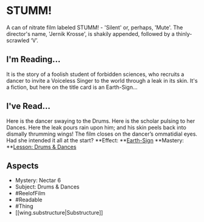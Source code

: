 # STUMM!
A can of nitrate film labeled STUMM! - 'Silent' or, perhaps, 'Mute'. The director's name, 'Jernik Krosse', is shakily appended, followed by a thinly-scrawled ‘V’.
## I'm Reading...
It is the story of a foolish student of forbidden sciences, who recruits a dancer to invite a Voiceless Singer to the world through a leak in its skin. It's a fiction, but here on the title card is an Earth-Sign…
## I've Read...
Here is the dancer swaying to the Drums. Here is the scholar pulsing to her Dances. Here the leak pours rain upon him; and his skin peels back into dismally thrumming wings! The film closes on the dancer’s ommatidial eyes. Had she intended it all at the start?
**Effect: **[Earth-Sign](https://uadaf.theevilroot.xyz/rowenarium/element/earthsign)
**Mastery: **[Lesson: Drums & Dances](https://uadaf.theevilroot.xyz/rowenarium/element/x.drums.dances)
## Aspects
- Mystery: Nectar 6
- Subject: Drums & Dances
- #ReelofFilm
- #Readable
- #Thing
- [[wing.substructure|Substructure]]